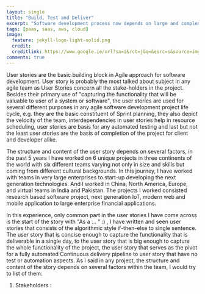 ```yaml
---
layout: single
title: "Build, Test and Deliver"
excerpt: "Software development process now depends on large and complex configuration of different services and infrastructure pieces."
tags: [paas, saas, aws, cloud]
image:
  feature: jekyll-logo-light-solid.png
  credit:
  creditlink: https://www.google.ie/url?sa=i&rct=j&q=&esrc=s&source=imgres&cd=&ved=0ahUKEwj57Kre5NrQAhWEBcAKHVV3BycQjRwIBw&url=https%3A%2F%2Ftalk.jekyllrb.com%2F&psig=AFQjCNFeOHJgEzHUfZA1JqTdeW8aS8jkmA&ust=1480949445098114
comments: true
---
```

User stories are the basic building block in Agile approach for software development. User story is probably the most talked about subject in any agile team as User Stories concern all the stake-holders in the project. Besides their primary use of "capturing the functionality that will be valuable to user of a system or software", the user stories are used for several different purposes in any agile software development project life cycle, e.g. they are the basic constituent of Sprint planning, they also depict the velocity of the team, interdependencies in user stories help in resource scheduling, user stories are basis for any automated testing and last but not the least user stories are the basis of completion of the project for client and developer alike.

The structure and content of the user story depends on several factors, in the past 5 years I have worked on 6 unique projects in three continents of the world with six different teams varying not only in size and skills but coming from different cultural backgrounds. In this journey, I have worked with teams in very large enterprises to start-up developing the next generation technologies.  And I worked in China, North America, Europe, and virtual teams in India and Pakistan. The projects I worked consisted research based software project, next generation IoT, modern web and mobile application to large enterprise financial applications.

In this experience, only common part in the user stories I have come across is the start of the story with "As a ... " :) , I have written and seen user stories that consists of the algorithmic style if-then-else to single sentence. The user story that is concise enough to capture the functionality that is deliverable in a single day, to the user story that is big enough to capture the whole functionality of the project, the user story that serves as the pivot for a fully automated Continuous delivery pipeline to user story that have no test or automation aspects.
As I said in any project, the structure and content of the story depends on several factors within the team, I would try to list of them:
1. Stakeholders :

